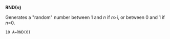 **RND(*n*)**

Generates a "random" number between 1 and *n* if *n*>i, or between 0 and 1 if *n*=0.

```ecb2
10 A=RND(0)
```
